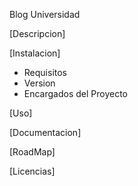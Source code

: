 Blog Universidad

[Descripcion]

[Instalacion]
- Requisitos
- Version
- Encargados del Proyecto

[Uso]

[Documentacion]

[RoadMap]

[Licencias]
